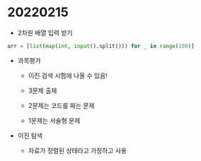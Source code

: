 # 20220215



* 2차원 배열 입력 받기

```python
arr = [list(map(int, input().split())) for _ in range(100)]
```



* 과목평가

  * 이진 검색 시험에 나올 수 있음!

  * 3문제 출제
  * 2문제는 코드를 짜는 문제
  * 1문제는 서술형 문제



* 이진 탐색
  * 자료가 정렬된 상태라고 가정하고 사용